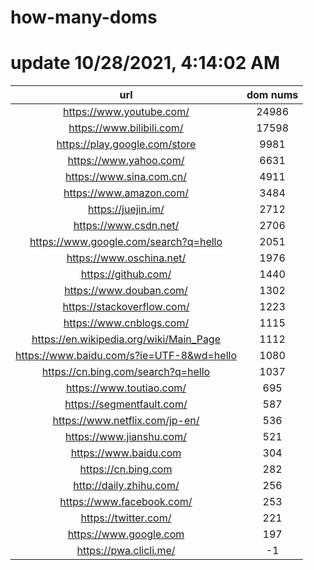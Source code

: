 # how-many-doms

# update 10/28/2021, 4:14:02 AM

url | dom nums
:-: | :-:
https://www.youtube.com/ | 24986
https://www.bilibili.com/ | 17598
https://play.google.com/store | 9981
https://www.yahoo.com/ | 6631
https://www.sina.com.cn/ | 4911
https://www.amazon.com/ | 3484
https://juejin.im/ | 2712
https://www.csdn.net/ | 2706
https://www.google.com/search?q=hello | 2051
https://www.oschina.net/ | 1976
https://github.com/ | 1440
https://www.douban.com/ | 1302
https://stackoverflow.com/ | 1223
https://www.cnblogs.com/ | 1115
https://en.wikipedia.org/wiki/Main_Page | 1112
https://www.baidu.com/s?ie=UTF-8&wd=hello | 1080
https://cn.bing.com/search?q=hello | 1037
https://www.toutiao.com/ | 695
https://segmentfault.com/ | 587
https://www.netflix.com/jp-en/ | 536
https://www.jianshu.com/ | 521
https://www.baidu.com | 304
https://cn.bing.com | 282
http://daily.zhihu.com/ | 256
https://www.facebook.com/ | 253
https://twitter.com/ | 221
https://www.google.com | 197
https://pwa.clicli.me/ | -1
